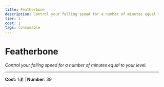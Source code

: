 ```yaml
---
title: Featherbone
description: Control your falling speed for a number of minutes equal to your level.
tier: 3
cost: 1
tags: consumable
---
```

# Featherbone

_Control your falling speed for a number of minutes equal to your level._

___
**Cost:** 1💰 | **Number**: 39
